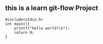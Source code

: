 ## this is a learn git-flow Project

    #include<stdio.h>
    int main(){
        printf("hello world!\n");
        return 0;
    }

